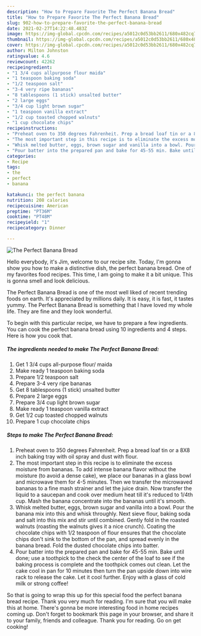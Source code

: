 ```yaml
---
description: "How to Prepare Favorite The Perfect Banana Bread"
title: "How to Prepare Favorite The Perfect Banana Bread"
slug: 902-how-to-prepare-favorite-the-perfect-banana-bread
date: 2021-02-27T14:22:48.483Z
image: https://img-global.cpcdn.com/recipes/a5012c0d53bb2611/680x482cq70/the-perfect-banana-bread-recipe-main-photo.jpg
thumbnail: https://img-global.cpcdn.com/recipes/a5012c0d53bb2611/680x482cq70/the-perfect-banana-bread-recipe-main-photo.jpg
cover: https://img-global.cpcdn.com/recipes/a5012c0d53bb2611/680x482cq70/the-perfect-banana-bread-recipe-main-photo.jpg
author: Milton Johnston
ratingvalue: 4.6
reviewcount: 42262
recipeingredient:
- "1 3/4 cups allpurpose flour maida"
- "1 teaspoon baking soda"
- "1/2 teaspoon salt"
- "3-4 very ripe bananas"
- "8 tablespoons (1 stick) unsalted butter"
- "2 large eggs"
- "3/4 cup light brown sugar"
- "1 teaspoon vanilla extract"
- "1/2 cup toasted chopped walnuts"
- "1 cup chocolate chips"
recipeinstructions:
- "Preheat oven to 350 degrees Fahrenheit. Prep a bread loaf tin or a 8X8 inch baking tray with oil spray and dust with flour."
- "The most important step in this recipe is to eliminate the excess moisture from bananas. To add intense banana flavor without the moisture (to avoid a dense cake), we place our bananas in a glass bowl and microwave them for 4-5 minutes. Then we transfer the microwaved bananas to a fine mash strainer and let the juice drain. Now transfer the liquid to a saucepan and cook over medium heat till it&#39;s reduced to 1/4th cup. Mash the banana concentrate into the bananas until it&#39;s smooth."
- "Whisk melted butter, eggs, brown sugar and vanilla into a bowl. Pour the banana mix into this and whisk throughly. Next sieve flour, baking soda and salt into this mix and stir until combined. Gently fold in the roasted walnuts (roasting the walnuts gives it a nice crunch). Coating the chocolate chips with 1/2 teaspoon of flour ensures that the chocolate chips don&#39;t sink to the bottom of the pan, and spread evenly in the banana bread. Fold the dusted chocolate chips into batter."
- "Pour batter into the prepared pan and bake for 45-55 min. Bake until done; use a toothpick to the check the center of the loaf to see if the baking process is complete and the toothpick comes out clean. Let the cake cool in pan for 10 minutes then turn the pan upside down into wire rack to release the cake. Let it cool further. Enjoy with a glass of cold milk or strong coffee!"
categories:
- Recipe
tags:
- the
- perfect
- banana

katakunci: the perfect banana 
nutrition: 208 calories
recipecuisine: American
preptime: "PT36M"
cooktime: "PT48M"
recipeyield: "1"
recipecategory: Dinner

---
```



![The Perfect Banana Bread](https://img-global.cpcdn.com/recipes/a5012c0d53bb2611/680x482cq70/the-perfect-banana-bread-recipe-main-photo.jpg)

Hello everybody, it's Jim, welcome to our recipe site. Today, I'm gonna show you how to make a distinctive dish, the perfect banana bread. One of my favorites food recipes. This time, I am going to make it a bit unique. This is gonna smell and look delicious.

The Perfect Banana Bread is one of the most well liked of recent trending foods on earth. It's appreciated by millions daily. It is easy, it is fast, it tastes yummy. The Perfect Banana Bread is something that I have loved my whole life. They are fine and they look wonderful.




To begin with this particular recipe, we have to prepare a few ingredients. You can cook the perfect banana bread using 10 ingredients and 4 steps. Here is how you cook that.

<!--inarticleads1-->

##### The ingredients needed to make The Perfect Banana Bread:

1. Get 1 3/4 cups all-purpose flour/ maida
1. Make ready 1 teaspoon baking soda
1. Prepare 1/2 teaspoon salt
1. Prepare 3-4 very ripe bananas
1. Get 8 tablespoons (1 stick) unsalted butter
1. Prepare 2 large eggs
1. Prepare 3/4 cup light brown sugar
1. Make ready 1 teaspoon vanilla extract
1. Get 1/2 cup toasted chopped walnuts
1. Prepare 1 cup chocolate chips




<!--inarticleads2-->

##### Steps to make The Perfect Banana Bread:

1. Preheat oven to 350 degrees Fahrenheit. Prep a bread loaf tin or a 8X8 inch baking tray with oil spray and dust with flour.
1. The most important step in this recipe is to eliminate the excess moisture from bananas. To add intense banana flavor without the moisture (to avoid a dense cake), we place our bananas in a glass bowl and microwave them for 4-5 minutes. Then we transfer the microwaved bananas to a fine mash strainer and let the juice drain. Now transfer the liquid to a saucepan and cook over medium heat till it&#39;s reduced to 1/4th cup. Mash the banana concentrate into the bananas until it&#39;s smooth.
1. Whisk melted butter, eggs, brown sugar and vanilla into a bowl. Pour the banana mix into this and whisk throughly. Next sieve flour, baking soda and salt into this mix and stir until combined. Gently fold in the roasted walnuts (roasting the walnuts gives it a nice crunch). Coating the chocolate chips with 1/2 teaspoon of flour ensures that the chocolate chips don&#39;t sink to the bottom of the pan, and spread evenly in the banana bread. Fold the dusted chocolate chips into batter.
1. Pour batter into the prepared pan and bake for 45-55 min. Bake until done; use a toothpick to the check the center of the loaf to see if the baking process is complete and the toothpick comes out clean. Let the cake cool in pan for 10 minutes then turn the pan upside down into wire rack to release the cake. Let it cool further. Enjoy with a glass of cold milk or strong coffee!




So that is going to wrap this up for this special food the perfect banana bread recipe. Thank you very much for reading. I'm sure that you will make this at home. There's gonna be more interesting food in home recipes coming up. Don't forget to bookmark this page in your browser, and share it to your family, friends and colleague. Thank you for reading. Go on get cooking!
